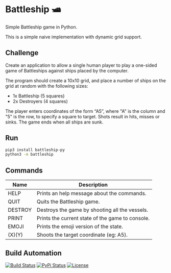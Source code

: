 # Battleship 🛥️

Simple Battleship game in Python.

This is a simple naive implementation with dynamic grid support.

## Challenge

Create an application to allow a single human player to play a one-sided game of Battleships against ships placed by the computer.

The program should create a 10x10 grid, and place a number of ships on the grid at random with the following sizes:

* 1x Battleship (5 squares)
* 2x Destroyers (4 squares)

The player enters coordinates of the form “A5”, where "A" is the column and "5" is the row, to specify a square to target. Shots result in hits, misses or sinks. The game ends when all ships are sunk.

## Run

```bash
pip3 install battleship-py
python3 -m battleship
```

## Commands

| Name    | Description                                      |
| ------- | ------------------------------------------------ |
| HELP    | Prints an help message about the commands.       |
| QUIT    | Quits the Battleship game.                       |
| DESTROY | Destroys the game by shooting all the vessels.   |
| PRINT   | Prints the current state of the game to console. |
| EMOJI   | Prints the emoji version of the state.           |
| (X)(Y)  | Shoots the target coordinate (eg: A5).           |

## Build Automation

[![Build Status](https://github.com/joamag/battleship/workflows/Main%20Workflow/badge.svg)](https://github.com/joamag/battleship/actions)
[![PyPi Status](https://img.shields.io/pypi/v/battleship-py.svg)](https://pypi.python.org/pypi/battleship-py)
[![License](https://img.shields.io/badge/license-Apache%202.0-blue.svg)](https://www.apache.org/licenses/)

